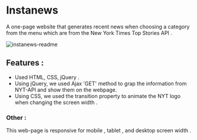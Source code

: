 # Instanews
 A one-page website that generates recent news when choosing a category from the menu which are from the New York Times Top Stories API .

![instanews-readme](https://user-images.githubusercontent.com/37827066/40990677-74dd7af8-68a6-11e8-8551-e248f49fddf9.gif)

## Features :
- Used HTML, CSS, jQuery .
- Using jQuery, we used Ajax 'GET' method to grap the information from NYT-API and show them on the webpage.
- Using CSS, we used the transition property to animate the NYT logo when changing the screen width .

### Other :

This web-page is responsive for mobile , tablet , and desktop screen width .
